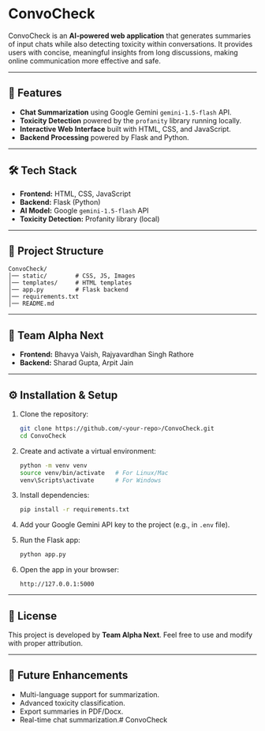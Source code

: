 # ConvoCheck

ConvoCheck is an **AI-powered web application** that generates summaries of input chats while also detecting toxicity within conversations. It provides users with concise, meaningful insights from long discussions, making online communication more effective and safe.

---

## 🚀 Features

* **Chat Summarization** using Google Gemini `gemini-1.5-flash` API.
* **Toxicity Detection** powered by the `profanity` library running locally.
* **Interactive Web Interface** built with HTML, CSS, and JavaScript.
* **Backend Processing** powered by Flask and Python.

---

## 🛠️ Tech Stack

* **Frontend:** HTML, CSS, JavaScript
* **Backend:** Flask (Python)
* **AI Model:** Google `gemini-1.5-flash` API
* **Toxicity Detection:** Profanity library (local)

---

## 📂 Project Structure

```
ConvoCheck/
│── static/        # CSS, JS, Images
│── templates/     # HTML templates
│── app.py         # Flask backend
│── requirements.txt
│── README.md
```

---

## 👥 Team Alpha Next

* **Frontend:** Bhavya Vaish, Rajyavardhan Singh Rathore
* **Backend:** Sharad Gupta, Arpit Jain

---

## ⚙️ Installation & Setup

1. Clone the repository:

   ```bash
   git clone https://github.com/<your-repo>/ConvoCheck.git
   cd ConvoCheck
   ```

2. Create and activate a virtual environment:

   ```bash
   python -m venv venv
   source venv/bin/activate   # For Linux/Mac
   venv\Scripts\activate      # For Windows
   ```

3. Install dependencies:

   ```bash
   pip install -r requirements.txt
   ```

4. Add your Google Gemini API key to the project (e.g., in `.env` file).

5. Run the Flask app:

   ```bash
   python app.py
   ```

6. Open the app in your browser:

   ```
   http://127.0.0.1:5000
   ```

---

## 📜 License

This project is developed by **Team Alpha Next**. Feel free to use and modify with proper attribution.

---

## 🌟 Future Enhancements

* Multi-language support for summarization.
* Advanced toxicity classification.
* Export summaries in PDF/Docx.
* Real-time chat summarization.# ConvoCheck
